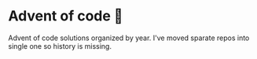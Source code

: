 # Advent of code 🎄

Advent of code solutions organized by year.
I've moved sparate repos into single one so history is missing.
